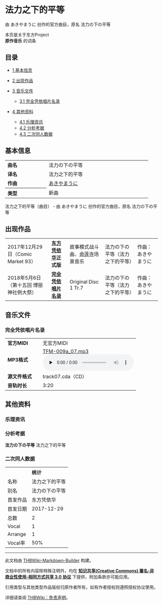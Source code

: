 # 法力之下的平等

<!-- source html: G:\repos\THBWiki-Markdown-Builder\THBWikiMarkdown\Temp\main\7\74\ns0%3A%E6%B3%95%E5%8A%9B%E4%B9%8B%E4%B8%8B%E7%9A%84%E5%B9%B3%E7%AD%89.html -->

由 あきやまうに 创作的官方曲目，原名 法力の下の平等

本页是关于东方Project  
 **原作音乐** 的词条
## 目录

- [1 基本信息](#基本信息)
- [2 出现作品](#出现作品)
- [3 音乐文件](#音乐文件)

  - [3.1 完全凭依唱片名录](#完全凭依唱片名录)



- [4 其他资料](#其他资料)

  - [4.1 乐理资讯](#乐理资讯)
  - [4.2 分析考据](#分析考据)
  - [4.3 二次同人数据](#二次同人数据)







## 基本信息

<table><tbody><tr><td style="width:120px"><b>曲名</b></td><td style="width:320px">法力の下の平等</td></tr><tr><td><b>译名</b></td><td>法力之下的平等</td></tr><tr><td><b>作曲</b></td><td><a href="./あきやまうに.md" title="あきやまうに">あきやまうに</a></td></tr><tr><th style="text-align: left;"><b>类型</b></th><td>新曲</td></tr></tbody></table>

法力之下的平等（曲目） - 由 あきやまうに 创作的官方曲目，原名 法力の下の平等
## 出现作品

<table>
<tbody><tr><td>2017年12月29日（Comic Market 93）</td><td><b><a href="./东方凭依华.md" title="东方凭依华">东方凭依华</a>正式版</b></td><td>故事模式战斗曲、<a href="./命莲寺.md" title="命莲寺">命莲寺</a>场景音乐</td><td style="padding-left:5px;">法力の下の平等（法力之下的平等）</td><td style="padding-left:10px;">作曲：あきやまうに</td></tr>
<tr><td>2018年5月6日（第十五回 博丽神社例大祭）</td><td><b><a href="./完全凭依唱片名录.md" title="完全凭依唱片名录">完全凭依唱片名录</a></b></td><td>Original Disc 1 Tr.7</td><td style="padding-left:5px;">法力の下の平等（法力之下的平等）</td><td style="padding-left:10px;">作曲：あきやまうに</td></tr>
</tbody></table>


## 音乐文件
### 完全凭依唱片名录

<table><tbody><tr class="mw-empty-elt"></tr><tr><td width="100"><b>官方MIDI</b></td><td>无官方MIDI</td></tr><tr><td><b>MP3格式</b></td><td><a href="./文件-TFM-009a_07.mp3.md" title="文件:TFM-009a 07.mp3">TFM-009a_07.mp3</a><br><audio src="https://upload.thwiki.cc/3/30/TFM-009a_07.mp3" loop="" controls="" preload="none"></audio></td></tr><tr><td><b>源文件格式</b></td><td>track07.cda（CD）</td></tr><tr><td><b>音轨时长</b></td><td>3:20</td></tr></tbody></table>


## 其他资料
### 乐理资讯
### 分析考据
  
 **法力の下の平等**  法力之下的平等
  

### 二次同人数据

<table><tbody><tr><th colspan="2">统计</th></tr>
<tr><td>名称</td><td>法力之下的平等</td></tr>
<tr><td>别名</td><td>法力の下の平等</td></tr>
<tr><td>首发作品</td><td>东方凭依华</td></tr>
<tr><td>首发日期</td><td>2017-12-29</td></tr>
<tr><td>总数</td><td>2</td></tr>
<tr><td>Vocal</td><td>1</td></tr>
<tr><td>Arrange</td><td>1</td></tr>
<tr><td>Vocal率</td><td>50%</td></tr>
</tbody></table>




  
  

  





---

此文档由 [THBWiki-Markdown-Builder](https://github.com/Delsin-Yu/THBWiki-Markdown-Builder) 构建。

文档中的所有内容除特殊注明外，均在 [**知识共享(Creative Commons) 署名-非商业性使用-相同方式共享 3.0 协议**](https://creativecommons.org/licenses/by-sa/3.0/deed.zh-hans) 下提供，附加条款亦可能应用。

引用类型与其他类型作品版权归原作者所有，如有作者授权则遵照授权协议使用。

详细请查阅 [THBWiki：免责声明](https://thbwiki.cc/THBWiki:%E5%85%8D%E8%B4%A3%E5%A3%B0%E6%98%8E)。


